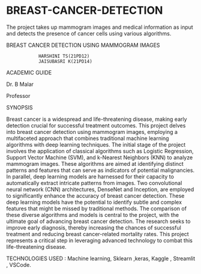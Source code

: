 # BREAST-CANCER-DETECTION
The project takes up mammogram images and medical information  as input and detects the presence of cancer cells using various algorithms.

BREAST CANCER DETECTION USING MAMMOGRAM IMAGES 

				HARSHINI TS(21PD12)
				JAISUBASRI K(21PD14)

ACADEMIC GUIDE 

Dr. B  Malar

Professor

   SYNOPSIS

Breast cancer is a widespread and life-threatening disease, making early detection crucial for successful treatment outcomes. This project delves into breast cancer detection using mammogram images, employing a multifaceted approach that combines traditional machine learning algorithms with deep learning techniques.
The initial stage of the project involves the application of classical algorithms such as Logistic Regression, Support Vector Machine (SVM), and k-Nearest Neighbors (KNN) to analyze mammogram images. These algorithms are aimed at identifying distinct patterns and features that can serve as indicators of potential malignancies.
In parallel, deep learning models are harnessed for their capacity to automatically extract intricate patterns from images. Two convolutional neural network (CNN) architectures, DenseNet and Inception, are employed to significantly enhance the accuracy of breast cancer detection. These deep learning models have the potential to identify subtle and complex features that might be missed by traditional methods.
The comparison of these diverse algorithms and models is central to the project, with the ultimate goal of advancing breast cancer detection. The research seeks to improve early diagnosis, thereby increasing the chances of successful treatment and reducing breast cancer-related mortality rates. This project represents a critical step in leveraging advanced technology to combat this life-threatening disease.

TECHNOLOGIES USED :  Machine learning, Sklearn ,keras, Kaggle  , Streamlit , VSCode.

